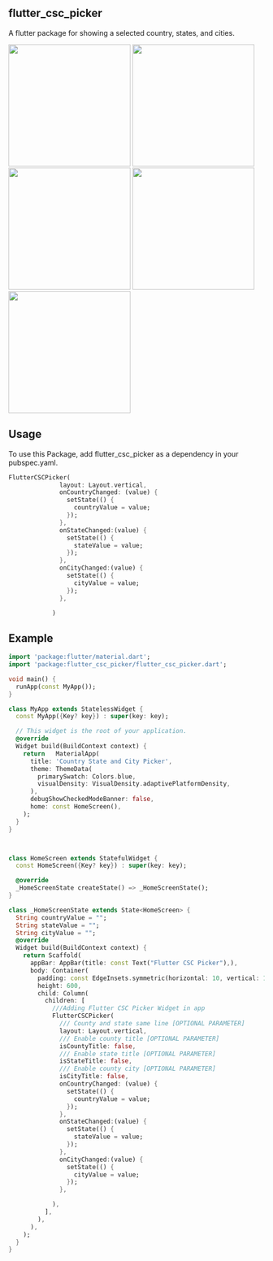 
## flutter_csc_picker

A flutter package for showing a selected country, states, and cities.

<img src="https://raw.githubusercontent.com/prof22/country_state_city_picker/main/screenshot/1.png" width="240"/>
<img src="https://raw.githubusercontent.com/prof22/country_state_city_picker/main/screenshot/2.png" width="240"/>
<img src="https://raw.githubusercontent.com/prof22/country_state_city_picker/main/screenshot/3.png" width="240"/>
<img src="https://raw.githubusercontent.com/prof22/country_state_city_picker/main/screenshot/4.png" width="240"/>
<img src="https://raw.githubusercontent.com/prof22/country_state_city_picker/main/screenshot/5.png" width="240"/>

## Usage

To use this Package, add flutter_csc_picker as a dependency in your pubspec.yaml.

```dart
FlutterCSCPicker(
              layout: Layout.vertical,
              onCountryChanged: (value) {
                setState(() {
                  countryValue = value;
                });
              },
              onStateChanged:(value) {
                setState(() {
                  stateValue = value;
                });
              },
              onCityChanged:(value) {
                setState(() {
                  cityValue = value;
                });
              },

            )
```

## Example

```dart
import 'package:flutter/material.dart';
import 'package:flutter_csc_picker/flutter_csc_picker.dart';

void main() {
  runApp(const MyApp());
}

class MyApp extends StatelessWidget {
  const MyApp({Key? key}) : super(key: key);

  // This widget is the root of your application.
  @override
  Widget build(BuildContext context) {
    return   MaterialApp(
      title: 'Country State and City Picker',
      theme: ThemeData(
        primarySwatch: Colors.blue,
        visualDensity: VisualDensity.adaptivePlatformDensity,
      ),
      debugShowCheckedModeBanner: false,
      home: const HomeScreen(),
    );
  }
}



class HomeScreen extends StatefulWidget {
  const HomeScreen({Key? key}) : super(key: key);

  @override
  _HomeScreenState createState() => _HomeScreenState();
}

class _HomeScreenState extends State<HomeScreen> {
  String countryValue = "";
  String stateValue = "";
  String cityValue = "";
  @override
  Widget build(BuildContext context) {
    return Scaffold(
      appBar: AppBar(title: const Text("Flutter CSC Picker"),),
      body: Container(
        padding: const EdgeInsets.symmetric(horizontal: 10, vertical: 10),
        height: 600,
        child: Column(
          children: [
            ///Adding Flutter CSC Picker Widget in app
            FlutterCSCPicker(
              /// County and state same line [OPTIONAL PARAMETER]
              layout: Layout.vertical,
              /// Enable county title [OPTIONAL PARAMETER]
              isCountyTitle: false,
              /// Enable state title [OPTIONAL PARAMETER]
              isStateTitle: false,
              /// Enable county city [OPTIONAL PARAMETER]
              isCityTitle: false,
              onCountryChanged: (value) {
                setState(() {
                  countryValue = value;
                });
              },
              onStateChanged:(value) {
                setState(() {
                  stateValue = value;
                });
              },
              onCityChanged:(value) {
                setState(() {
                  cityValue = value;
                });
              },

            ),
          ],
        ),
      ),
    );
  }
}
```